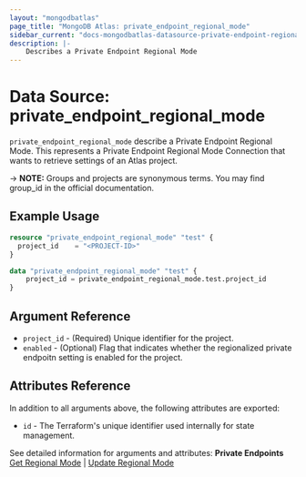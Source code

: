 ```yaml
---
layout: "mongodbatlas"
page_title: "MongoDB Atlas: private_endpoint_regional_mode"
sidebar_current: "docs-mongodbatlas-datasource-private-endpoint-regional-mode"
description: |-
    Describes a Private Endpoint Regional Mode
---
```


# Data Source: private_endpoint_regional_mode

`private_endpoint_regional_mode` describe a Private Endpoint Regional Mode. This represents a Private Endpoint Regional Mode Connection that wants to retrieve settings of an Atlas project.

-> **NOTE:** Groups and projects are synonymous terms. You may find group_id in the official documentation.

## Example Usage

```terraform
resource "private_endpoint_regional_mode" "test" {
  project_id    = "<PROJECT-ID>"
}

data "private_endpoint_regional_mode" "test" {
	project_id = private_endpoint_regional_mode.test.project_id
}
```

## Argument Reference
* `project_id` - (Required) Unique identifier for the project.
* `enabled` - (Optional) Flag that indicates whether the regionalized private endpoitn setting is enabled for the project.

## Attributes Reference

In addition to all arguments above, the following attributes are exported:

* `id` - The Terraform's unique identifier used internally for state management.

See detailed information for arguments and attributes: **Private Endpoints** [Get Regional Mode](https://www.mongodb.com/docs/atlas/reference/api/private-endpoints-get-regional-mode/) | [Update Regional Mode](https://www.mongodb.com/docs/atlas/reference/api/private-endpoints-update-regional-mode/)